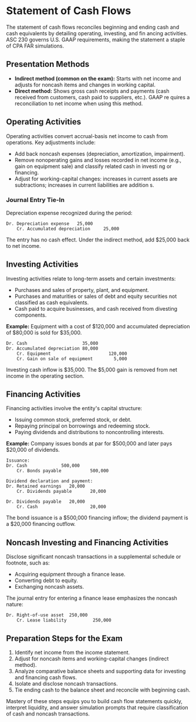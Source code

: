 # Statement of Cash Flows

The statement of cash flows reconciles beginning and ending cash and cash equivalents by detailing operating, investing, and fin
ancing activities. ASC 230 governs U.S. GAAP requirements, making the statement a staple of CPA FAR simulations.

## Presentation Methods

- **Indirect method (common on the exam):** Starts with net income and adjusts for noncash items and changes in working capital.
- **Direct method:** Shows gross cash receipts and payments (cash received from customers, cash paid to suppliers, etc.). GAAP re
  quires a reconciliation to net income when using this method.

## Operating Activities

Operating activities convert accrual-basis net income to cash from operations. Key adjustments include:

- Add back noncash expenses (depreciation, amortization, impairment).
- Remove nonoperating gains and losses recorded in net income (e.g., gain on equipment sale) and classify related cash in investi
  ng or financing.
- Adjust for working-capital changes: increases in current assets are subtractions; increases in current liabilities are addition
  s.

### Journal Entry Tie-In

Depreciation expense recognized during the period:

```text
Dr. Depreciation expense   25,000
    Cr. Accumulated depreciation     25,000
```

The entry has no cash effect. Under the indirect method, add $25,000 back to net income.

## Investing Activities

Investing activities relate to long-term assets and certain investments:

- Purchases and sales of property, plant, and equipment.
- Purchases and maturities or sales of debt and equity securities not classified as cash equivalents.
- Cash paid to acquire businesses, and cash received from divesting components.

**Example:** Equipment with a cost of $120,000 and accumulated depreciation of $80,000 is sold for $35,000.

```text
Dr. Cash                     35,000
Dr. Accumulated depreciation 80,000
    Cr. Equipment                      120,000
    Cr. Gain on sale of equipment        5,000
```

Investing cash inflow is $35,000. The $5,000 gain is removed from net income in the operating section.

## Financing Activities

Financing activities involve the entity's capital structure:

- Issuing common stock, preferred stock, or debt.
- Repaying principal on borrowings and redeeming stock.
- Paying dividends and distributions to noncontrolling interests.

**Example:** Company issues bonds at par for $500,000 and later pays $20,000 of dividends.

```text
Issuance:
Dr. Cash             500,000
    Cr. Bonds payable           500,000

Dividend declaration and payment:
Dr. Retained earnings   20,000
    Cr. Dividends payable       20,000

Dr. Dividends payable   20,000
    Cr. Cash                    20,000
```

The bond issuance is a $500,000 financing inflow; the dividend payment is a $20,000 financing outflow.

## Noncash Investing and Financing Activities

Disclose significant noncash transactions in a supplemental schedule or footnote, such as:

- Acquiring equipment through a finance lease.
- Converting debt to equity.
- Exchanging noncash assets.

The journal entry for entering a finance lease emphasizes the noncash nature:

```text
Dr. Right-of-use asset  250,000
    Cr. Lease liability          250,000
```

## Preparation Steps for the Exam

1. Identify net income from the income statement.
2. Adjust for noncash items and working-capital changes (indirect method).
3. Analyze comparative balance sheets and supporting data for investing and financing cash flows.
4. Isolate and disclose noncash transactions.
5. Tie ending cash to the balance sheet and reconcile with beginning cash.

Mastery of these steps equips you to build cash flow statements quickly, interpret liquidity, and answer simulation prompts that
require classification of cash and noncash transactions.
